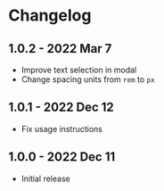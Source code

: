 # Changelog

## 1.0.2 - 2022 Mar 7
- Improve text selection in modal
- Change spacing units from `rem` to `px`

## 1.0.1 - 2022 Dec 12
- Fix usage instructions

## 1.0.0 - 2022 Dec 11
- Initial release
